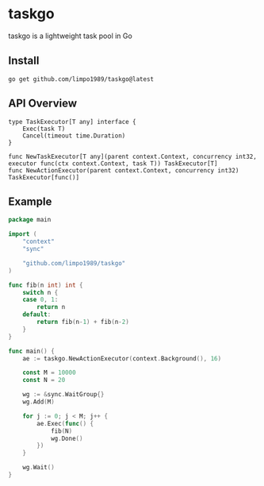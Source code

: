 # taskgo
taskgo is a lightweight task pool in Go

## Install
`go get github.com/limpo1989/taskgo@latest`

## API Overview
```
type TaskExecutor[T any] interface {
	Exec(task T)
	Cancel(timeout time.Duration)
}

func NewTaskExecutor[T any](parent context.Context, concurrency int32, executor func(ctx context.Context, task T)) TaskExecutor[T]
func NewActionExecutor(parent context.Context, concurrency int32) TaskExecutor[func()]
```

## Example
```go
package main

import (
	"context"
	"sync"

	"github.com/limpo1989/taskgo"
)

func fib(n int) int {
	switch n {
	case 0, 1:
		return n
	default:
		return fib(n-1) + fib(n-2)
	}
}

func main() {
	ae := taskgo.NewActionExecutor(context.Background(), 16)

	const M = 10000
	const N = 20

	wg := &sync.WaitGroup{}
	wg.Add(M)

	for j := 0; j < M; j++ {
		ae.Exec(func() {
			fib(N)
			wg.Done()
		})
	}

	wg.Wait()
}

```